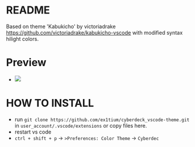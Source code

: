 # README

Based on theme 'Kabukicho' by victoriadrake https://github.com/victoriadrake/kabukicho-vscode with modified syntax hilight colors.

# Preview
- ![](https://i.imgur.com/elIVe6q.png)


# HOW TO INSTALL

* run `git clone https://github.com/ex1tium/cyberdeck_vscode-theme.git` in `user_account/.vscode/extensions` or copy files here.
* restart vs code
* `ctrl + shift + p` -> `>Preferences: Color Theme` -> `Cyberdec`

#